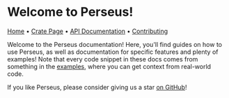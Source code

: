 # Welcome to Perseus!

[Home][repo] • [Crate Page][crate] • [API Documentation][docs] • [Contributing][contrib]

Welcome to the Perseus documentation! Here, you'll find guides on how to use Perseus, as well as documentation for specific features and plenty of examples! Note that every code snippet in these docs comes from something in the [examples](https://github.com/arctic-hen7/perseus/tree/main/examples), where you can get context from real-world code.

If you like Perseus, please consider giving us a star [on GitHub](https://github.com/arctic-hen7/perseus)!

[repo]: https://github.com/arctic-hen7/perseus
[crate]: https://crates.io/crates/perseus
[docs]: https://docs.rs/perseus
[contrib]: ./CONTRIBUTING.md
